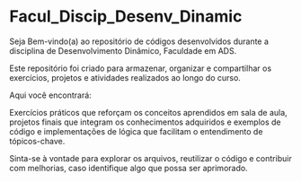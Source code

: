 # Facul_Discip_Desenv_Dinamic
Seja Bem-vindo(a) ao repositório de códigos desenvolvidos durante a disciplina de Desenvolvimento Dinâmico, Faculdade em ADS.

Este repositório foi criado para armazenar, organizar e compartilhar os exercícios, projetos e atividades realizados ao longo do curso.

Aqui você encontrará:

Exercícios práticos que reforçam os conceitos aprendidos em sala de aula,
projetos finais que integram os conhecimentos adquiridos e
exemplos de código e implementações de lógica que facilitam o entendimento de tópicos-chave.

Sinta-se à vontade para explorar os arquivos, reutilizar o código e contribuir com melhorias, caso identifique algo que possa ser aprimorado.